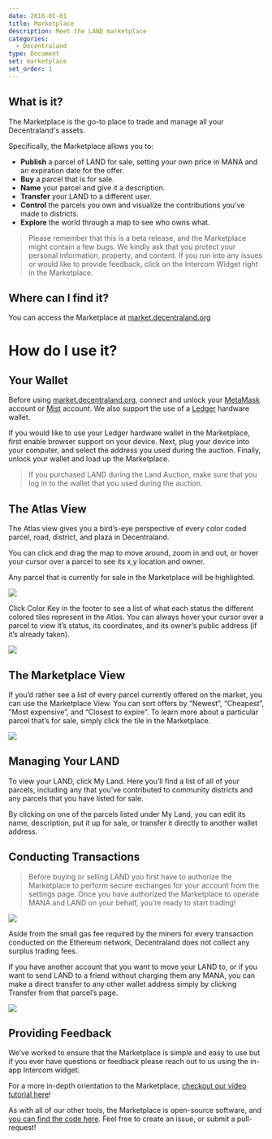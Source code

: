 ```yaml
---
date: 2018-01-01
title: Marketplace
description: Meet the LAND marketplace
categories:
  - Decentraland
type: Document
set: marketplace
set_order: 1
---
```


## What is it?

The Marketplace is the go-to place to trade and manage all your Decentraland's assets. 

Specifically, the Marketplace allows you to:

* **Publish** a parcel of LAND for sale, setting your own price in MANA and an expiration date for the offer.
* **Buy** a parcel that is for sale.
* **Name** your parcel and give it a description.
* **Transfer** your LAND to a different user.
* **Control** the parcels you own and visualize the contributions you’ve made to districts.
* **Explore** the world through a map to see who owns what.

> Please remember that this is a beta release, and the Marketplace might contain a few bugs. We kindly ask that you protect your personal information, property, and content. If you run into any issues or would like to provide feedback, click on the Intercom Widget right in the Marketplace.

## Where can I find it?

You can access the Marketplace at [market.decentraland.org](https://market.decentraland.org/)

# How do I use it?

## Your Wallet

Before using [market.decentraland.org](https://market.decentraland.org), connect and unlock your [MetaMask](https://metamask.io/) account or [Mist](https://github.com/ethereum/mist) account. We also support the use of a [Ledger](https://www.ledgerwallet.com/) hardware wallet.

If you would like to use your Ledger hardware wallet in the Marketplace, first enable browser support on your device. Next, plug your device into your computer, and select the address you used during the auction. Finally, unlock your wallet and load up the Marketplace.

> If you purchased LAND during the Land Auction, make sure that you log in to the wallet that you used during the auction.

## The Atlas View

The Atlas view gives you a bird’s-eye perspective of every color coded parcel, road, district, and plaza in Decentraland.

You can click and drag the map to move around, zoom in and out, or hover your cursor over a parcel to see its x,y location and owner.

Any parcel that is currently for sale in the Marketplace will be highlighted.

![](/images/media/c120655-atlas_view_screenshot.png)

Click Color Key in the footer to see a list of what each status the different colored tiles represent in the Atlas. You can always hover your cursor over a parcel to view it’s status, its coordinates, and its owner’s public address (if it’s already taken).

![](/images/media/e7ff473-hover_screenshot.png)

## The Marketplace View

If you’d rather see a list of every parcel currently offered on the market, you can use the Marketplace View. You can sort offers by “Newest”, “Cheapest”, “Most expensive”, and “Closest to expire”. To learn more about a particular parcel that’s for sale, simply click the tile in the Marketplace.

![](/images/media/c867650-marketplace_view_screenshot.png)

## Managing Your LAND

To view your LAND, click My Land. Here you’ll find a list of all of your parcels, including any that you’ve contributed to community districts and any parcels that you have listed for sale.

By clicking on one of the parcels listed under My Land, you can edit its name, description, put it up for sale, or transfer it directly to another wallet address.

## Conducting Transactions

> Before buying or selling LAND you first have to authorize the Marketplace to perform secure exchanges for your account from the settings page. Once you have authorized the Marketplace to operate MANA and LAND on your behalf, you’re ready to start trading!

![](/images/media/caa0d05-buy_LAND_screenshot.png)

Aside from the small gas fee required by the miners for every transaction conducted on the Ethereum network, Decentraland does not collect any surplus trading fees.

If you have another account that you want to move your LAND to, or if you want to send LAND to a friend without charging them any MANA, you can make a direct transfer to any other wallet address simply by clicking Transfer from that parcel’s page.

![](/images/media/9ff24a6-transfer_LAND_screenshot.png)

## Providing Feedback

We’ve worked to ensure that the Marketplace is simple and easy to use but if you ever have questions or feedback please reach out to us using the in-app Intercom widget.

For a more in-depth orientation to the Marketplace, [checkout our video tutorial here](/decentraland/getting-started-marketplace-video)!

As with all of our other tools, the Marketplace is open-source software, and [you can find the code here](https://github.com/decentraland/marketplace). Feel free to create an issue, or submit a pull-request!
